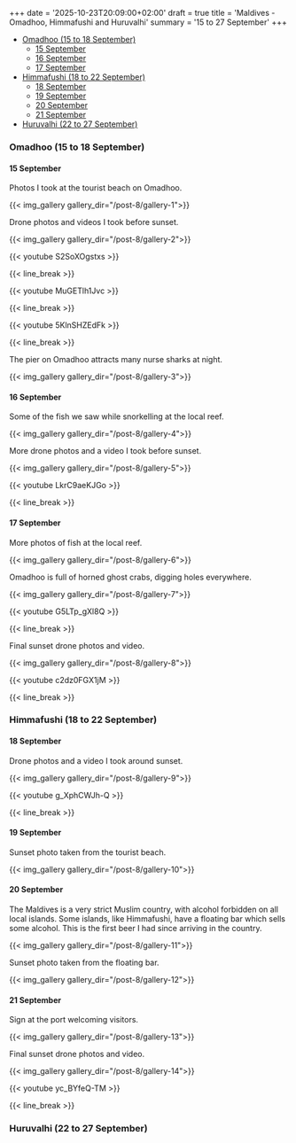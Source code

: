 +++
date = '2025-10-23T20:09:00+02:00'
draft = true
title = 'Maldives - Omadhoo, Himmafushi and Huruvalhi'
summary = '15 to 27 September'
+++

- [Omadhoo (15 to 18 September)](#omadhoo-15-to-18-september)
  - [15 September](#15-september)
  - [16 September](#16-september)
  - [17 September](#17-september)
- [Himmafushi (18 to 22 September)](#himmafushi-18-to-22-september)
  - [18 September](#18-september)
  - [19 September](#19-september)
  - [20 September](#20-september)
  - [21 September](#21-september)
- [Huruvalhi (22 to 27 September)](#huruvalhi-22-to-27-september)

### Omadhoo (15 to 18 September)

#### 15 September

Photos I took at the tourist beach on Omadhoo.

{{< img_gallery gallery_dir="/post-8/gallery-1">}}

Drone photos and videos I took before sunset.

{{< img_gallery gallery_dir="/post-8/gallery-2">}}

{{< youtube S2SoXOgstxs >}}

{{< line_break >}}

{{< youtube MuGETlh1Jvc >}}

{{< line_break >}}

{{< youtube 5KlnSHZEdFk >}}

{{< line_break >}}

The pier on Omadhoo attracts many nurse sharks at night.

{{< img_gallery gallery_dir="/post-8/gallery-3">}}

#### 16 September

Some of the fish we saw while snorkelling at the local reef.

{{< img_gallery gallery_dir="/post-8/gallery-4">}}

More drone photos and a video I took before sunset.

{{< img_gallery gallery_dir="/post-8/gallery-5">}}

{{< youtube LkrC9aeKJGo >}}

{{< line_break >}}

#### 17 September

More photos of fish at the local reef.

{{< img_gallery gallery_dir="/post-8/gallery-6">}}

Omadhoo is full of horned ghost crabs, digging holes everywhere.

{{< img_gallery gallery_dir="/post-8/gallery-7">}}

{{< youtube G5LTp_gXl8Q >}}

{{< line_break >}}

Final sunset drone photos and video.

{{< img_gallery gallery_dir="/post-8/gallery-8">}}

{{< youtube c2dz0FGX1jM >}}

{{< line_break >}}

### Himmafushi (18 to 22 September)

#### 18 September

Drone photos and a video I took around sunset.

{{< img_gallery gallery_dir="/post-8/gallery-9">}}

{{< youtube g_XphCWJh-Q >}}

{{< line_break >}}

#### 19 September

Sunset photo taken from the tourist beach.

{{< img_gallery gallery_dir="/post-8/gallery-10">}}

#### 20 September

The Maldives is a very strict Muslim country, with alcohol forbidden on all local islands. Some islands, like Himmafushi, have a floating bar which sells some alcohol. This is the first beer I had since arriving in the country.

{{< img_gallery gallery_dir="/post-8/gallery-11">}}

Sunset photo taken from the floating bar.

{{< img_gallery gallery_dir="/post-8/gallery-12">}}

#### 21 September

Sign at the port welcoming visitors.

{{< img_gallery gallery_dir="/post-8/gallery-13">}}

Final sunset drone photos and video.

{{< img_gallery gallery_dir="/post-8/gallery-14">}}

{{< youtube yc_BYfeQ-TM >}}

{{< line_break >}}

### Huruvalhi (22 to 27 September)
